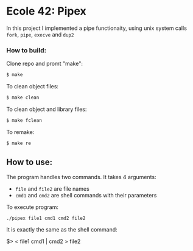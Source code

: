 # Ecole 42: Pipex

In this project I implemented a pipe functionaity, using unix system calls `fork`, `pipe`, `execve` and `dup2`

### How to build:

Clone repo and promt "make":

```Bash
$ make
```

To clean object files:

```Bash
$ make clean
```

To clean object and library files:

```Bash
$ make fclean
```

To remake:

```Bash
$ make re
```

## How to use:

The program handles two commands. It takes 4 arguments:

* `file` and `file2` are file names
* `cmd1` and `cmd2` are shell commands with their parameters

To execute program:

```Bash
./pipex file1 cmd1 cmd2 file2
```

It is exactly the same as the shell command:

$> < file1 cmd1 | cmd2 > file2
